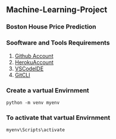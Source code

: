 ## Machine-Learning-Project
### Boston House Price Prediction

### Sooftware and Tools Requirements 

1. [Github Account](https://github.com/)
2. [HerokuAccount](https://signup.heroku.com/)
3. [VSCodeIDE](https://code.visualstudio.com/)
4. [GitCLI](https://git-scm.com/book/en/v2/Getting-Started-The-Command-Line)

### Create a vartual Envirnment

```
python -m venv myenv
```
### To activate that vartual Envirnment
```
myenv\Scripts\activate
```